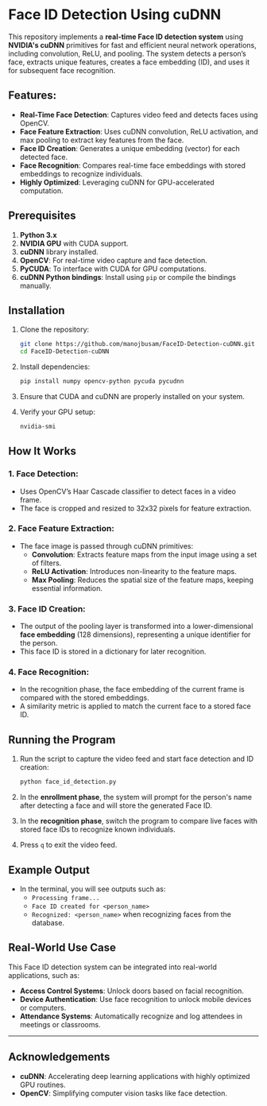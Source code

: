 # Face ID Detection Using cuDNN

This repository implements a **real-time Face ID detection system** using **NVIDIA's cuDNN** primitives for fast and efficient neural network operations, including convolution, ReLU, and pooling. The system detects a person’s face, extracts unique features, creates a face embedding (ID), and uses it for subsequent face recognition.

## Features:
- **Real-Time Face Detection**: Captures video feed and detects faces using OpenCV.
- **Face Feature Extraction**: Uses cuDNN convolution, ReLU activation, and max pooling to extract key features from the face.
- **Face ID Creation**: Generates a unique embedding (vector) for each detected face.
- **Face Recognition**: Compares real-time face embeddings with stored embeddings to recognize individuals.
- **Highly Optimized**: Leveraging cuDNN for GPU-accelerated computation.

## Prerequisites

1. **Python 3.x**
2. **NVIDIA GPU** with CUDA support.
3. **cuDNN** library installed.
4. **OpenCV**: For real-time video capture and face detection.
5. **PyCUDA**: To interface with CUDA for GPU computations.
6. **cuDNN Python bindings**: Install using `pip` or compile the bindings manually.

## Installation

1. Clone the repository:

   ```bash
   git clone https://github.com/manojbusam/FaceID-Detection-cuDNN.git
   cd FaceID-Detection-cuDNN
   ```

2. Install dependencies:

   ```bash
   pip install numpy opencv-python pycuda pycudnn
   ```

3. Ensure that CUDA and cuDNN are properly installed on your system.

4. Verify your GPU setup:

   ```bash
   nvidia-smi
   ```

## How It Works

### 1. **Face Detection**:
   - Uses OpenCV’s Haar Cascade classifier to detect faces in a video frame.
   - The face is cropped and resized to 32x32 pixels for feature extraction.

### 2. **Face Feature Extraction**:
   - The face image is passed through cuDNN primitives:
     - **Convolution**: Extracts feature maps from the input image using a set of filters.
     - **ReLU Activation**: Introduces non-linearity to the feature maps.
     - **Max Pooling**: Reduces the spatial size of the feature maps, keeping essential information.

### 3. **Face ID Creation**:
   - The output of the pooling layer is transformed into a lower-dimensional **face embedding** (128 dimensions), representing a unique identifier for the person.
   - This face ID is stored in a dictionary for later recognition.

### 4. **Face Recognition**:
   - In the recognition phase, the face embedding of the current frame is compared with the stored embeddings.
   - A similarity metric is applied to match the current face to a stored face ID.

## Running the Program

1. Run the script to capture the video feed and start face detection and ID creation:

   ```bash
   python face_id_detection.py
   ```

2. In the **enrollment phase**, the system will prompt for the person's name after detecting a face and will store the generated Face ID.

3. In the **recognition phase**, switch the program to compare live faces with stored face IDs to recognize known individuals.

4. Press `q` to exit the video feed.

## Example Output

- In the terminal, you will see outputs such as:
  - `Processing frame...`
  - `Face ID created for <person_name>`
  - `Recognized: <person_name>` when recognizing faces from the database.

## Real-World Use Case

This Face ID detection system can be integrated into real-world applications, such as:
- **Access Control Systems**: Unlock doors based on facial recognition.
- **Device Authentication**: Use face recognition to unlock mobile devices or computers.
- **Attendance Systems**: Automatically recognize and log attendees in meetings or classrooms.

---

## Acknowledgements

- **cuDNN**: Accelerating deep learning applications with highly optimized GPU routines.
- **OpenCV**: Simplifying computer vision tasks like face detection.

